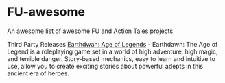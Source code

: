 # FU-awesome
An awesome list of awesome FU and Action Tales projects

Third Party Releases
[Earthdwan: Age of Legends](https://www.drivethrurpg.com/en/product/176986/earthdawn-the-age-of-legend-english) - Earthdawn: The Age of Legend is a roleplaying game set in a world of high adventure, high magic, and terrible danger. Story-based mechanics, easy to learn and intuitive to use, allow you to create exciting stories about powerful adepts in this ancient era of heroes.
